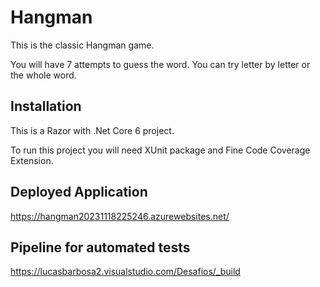 # Hangman

This is the classic Hangman game. 

You will have 7 attempts to guess the word. You can try letter by letter or the whole word.

## Installation

This is a Razor with .Net Core 6 project.

To run this project you will need XUnit package and Fine Code Coverage Extension.

## Deployed Application

https://hangman20231118225246.azurewebsites.net/

## Pipeline for automated tests

https://lucasbarbosa2.visualstudio.com/Desafios/_build
